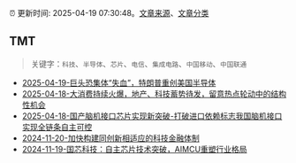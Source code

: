 :alarm_clock: 更新时间: 2025-04-19 07:30:48。[文章来源](/README.md)、[文章分类](/TAGS.md)

## TMT


> 关键字：`科技`、`半导体`、`芯片`、`电信`、`集成电路`、`中国移动`、`中国联通`



- [2025-04-19-巨头恐集体“失血”，特朗普重创美国半导体](https://www.cls.cn/detail/2008370) 
- [2025-04-18-大消费持续火爆，地产、科技蓄势待发，留意热点轮动中的结构性机会](https://www.cls.cn/detail/2007835) 
- [2025-04-18-国产脑机接口芯片实现新突破-打破进口依赖标志我国脑机接口实现全链条自主可控](https://www.cls.cn/detail/2007981) 
- [2024-11-20-加快构建同创新相适应的科技金融体制](https://xueqiu.com/9193403816/313561745) 
- [2024-11-19-国芯科技：自主芯片技术突破，AIMCU重塑行业格局](https://xueqiu.com/8151841495/313402043) 
